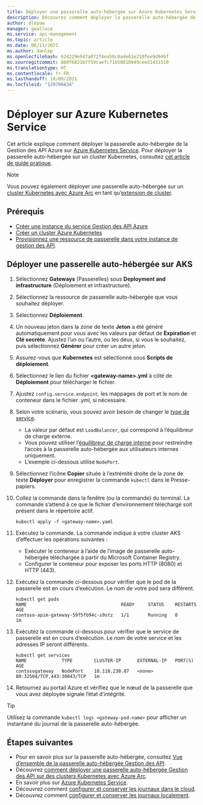 ```yaml
---
title: Déployer une passerelle auto-hébergée sur Azure Kubernetes Service
description: Découvrez comment déployer la passerelle auto-hébergée de la Gestion des API Azure sur Azure Kubernetes Service.
author: dlepow
manager: gwallace
ms.service: api-management
ms.topic: article
ms.date: 06/11/2021
ms.author: danlep
ms.openlocfilehash: 624229e947a872f4ea50c0a4e61e210fee9d946f
ms.sourcegitcommit: 860f6821bff59caefc71b50810949ceed1431510
ms.translationtype: HT
ms.contentlocale: fr-FR
ms.lasthandoff: 10/09/2021
ms.locfileid: "129708434"
---
```

# <a name="deploy-to-azure-kubernetes-service"></a>Déployer sur Azure Kubernetes Service

Cet article explique comment déployer la passerelle auto-hébergée de la Gestion des API Azure sur [Azure Kubernetes Service](https://azure.microsoft.com/services/kubernetes-service/). Pour déployer la passerelle auto-hébergée sur un cluster Kubernetes, consultez [cet article de guide pratique](how-to-deploy-self-hosted-gateway-kubernetes.md).

> [!NOTE]
> Vous pouvez également déployer une passerelle auto-hébergée sur un [cluster Kubernetes avec Azure Arc](how-to-deploy-self-hosted-gateway-azure-arc.md) en tant qu’[extension de cluster](../azure-arc/kubernetes/extensions.md).

## <a name="prerequisites"></a>Prérequis

- [Créer une instance du service Gestion des API Azure](get-started-create-service-instance.md)
- [Créer un cluster Azure Kubernetes](../aks/kubernetes-walkthrough-portal.md)
- [Provisionnez une ressource de passerelle dans votre instance de gestion des API](api-management-howto-provision-self-hosted-gateway.md).

## <a name="deploy-the-self-hosted-gateway-to-aks"></a>Déployer une passerelle auto-hébergée sur AKS

1. Sélectionnez **Gateways** (Passerelles) sous **Deployment and infrastructure** (Déploiement et infrastructure).
2. Sélectionnez la ressource de passerelle auto-hébergée que vous souhaitez déployer.
3. Sélectionnez **Déploiement**.
4. Un nouveau jeton dans la zone de texte **Jeton** a été généré automatiquement pour vous avec les valeurs par défaut de **Expiration** et **Clé secrète**. Ajustez l’un ou l’autre, ou les deux, si vous le souhaitez, puis sélectionnez **Générer** pour créer un autre jeton.
5. Assurez-vous que **Kubernetes** est sélectionné sous **Scripts de déploiement**.
6. Sélectionnez le lien du fichier **\<gateway-name\>.yml** à côté de **Déploiement** pour télécharger le fichier.
7. Ajustez `config.service.endpoint`, les mappages de port et le nom de conteneur dans le fichier .yml, si nécessaire.
8. Selon votre scénario, vous pouvez avoir besoin de changer le [type de service](../aks/concepts-network.md#services). 
    * La valeur par défaut est `LoadBalancer`, qui correspond à l’équilibreur de charge externe. 
    * Vous pouvez utiliser l’[équilibreur de charge interne](../aks/internal-lb.md) pour restreindre l’accès à la passerelle auto-hébergée aux utilisateurs internes uniquement. 
    * L’exemple ci-dessous utilise `NodePort`.
1. Sélectionnez l’icône **Copier** située à l’extrémité droite de la zone de texte **Déployer** pour enregistrer la commande `kubectl` dans le Presse-papiers.
1. Collez la commande dans la fenêtre (ou la commande) du terminal. La commande s’attend à ce que le fichier d’environnement téléchargé soit présent dans le répertoire actif.

   ```console
   kubectl apply -f <gateway-name>.yaml
   ```
   
1. Exécutez la commande. La commande indique à votre cluster AKS d’effectuer les opérations suivantes :
    * Exécuter le conteneur à l’aide de l’image de passerelle auto-hébergée téléchargée à partir du Microsoft Container Registry. 
    * Configurer le conteneur pour exposer les ports HTTP (8080) et HTTP (443).
1. Exécutez la commande ci-dessous pour vérifier que le pod de la passerelle est en cours d’exécution. Le nom de votre pod sera différent.

   ```console
   kubectl get pods
   NAME                                   READY     STATUS    RESTARTS   AGE
   contoso-apim-gateway-59f5fb94c-s9stz   1/1       Running   0          1m
   ```

1. Exécutez la commande ci-dessous pour vérifier que le service de passerelle est en cours d’exécution. Le nom de votre service et les adresses IP seront différents.
    ```console
    kubectl get services
    NAME             TYPE        CLUSTER-IP      EXTERNAL-IP   PORT(S)                      AGE
    contosogateway   NodePort    10.110.230.87   <none>        80:32504/TCP,443:30043/TCP   1m
    ```
1. Retournez au portail Azure et vérifiez que le nœud de la passerelle que vous avez déployée signale l’état d’intégrité.

> [!TIP]
> Utilisez la commande `kubectl logs <gateway-pod-name>` pour afficher un instantané du journal de la passerelle auto-hébergée.

## <a name="next-steps"></a>Étapes suivantes

* Pour en savoir plus sur la passerelle auto-hébergée, consultez [Vue d’ensemble de la passerelle auto-hébergée Gestion des API](self-hosted-gateway-overview.md).
* Découvrez [comment déployer une passerelle auto-hébergée Gestion des API sur des clusters Kubernetes avec Azure Arc](how-to-deploy-self-hosted-gateway-azure-arc.md).
* En savoir plus sur [Azure Kubernetes Service](../aks/intro-kubernetes.md).
* Découvrez comment [configurer et conserver les journaux dans le cloud](how-to-configure-cloud-metrics-logs.md).
* Découvrez comment [configurer et conserver les journaux localement](how-to-configure-local-metrics-logs.md).
